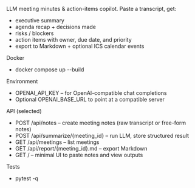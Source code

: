 LLM meeting minutes & action-items copilot. Paste a transcript, get:
- executive summary
- agenda recap + decisions made
- risks / blockers
- action items with owner, due date, and priority
- export to Markdown + optional ICS calendar events


Docker
- docker compose up --build


Environment
- OPENAI_API_KEY – for OpenAI-compatible chat completions
- Optional OPENAI_BASE_URL to point at a compatible server


API (selected)
- POST /api/notes – create meeting notes (raw transcript or free-form notes)
- POST /api/summarize/{meeting_id} – run LLM, store structured result
- GET  /api/meetings – list meetings
- GET  /api/report/{meeting_id}.md – export Markdown
- GET  / – minimal UI to paste notes and view outputs



Tests
- pytest -q
